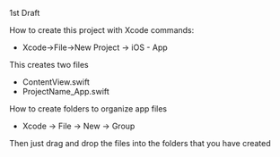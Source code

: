 1st Draft

How to create this project with Xcode commands:

* Xcode->File->New Project -> iOS - App

This creates two files

* ContentView.swift
* ProjectName_App.swift

How to create folders to organize app files

* Xcode -> File -> New -> Group 

Then just drag and drop the files into the folders that you have created

